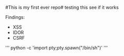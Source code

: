 #This is my first ever repo#
testing this
see if it works

Findings:
- XSS
- IDOR
- CSRF

'''
python -c 'import pty;pty.spawn("/bin/sh")'
'''
